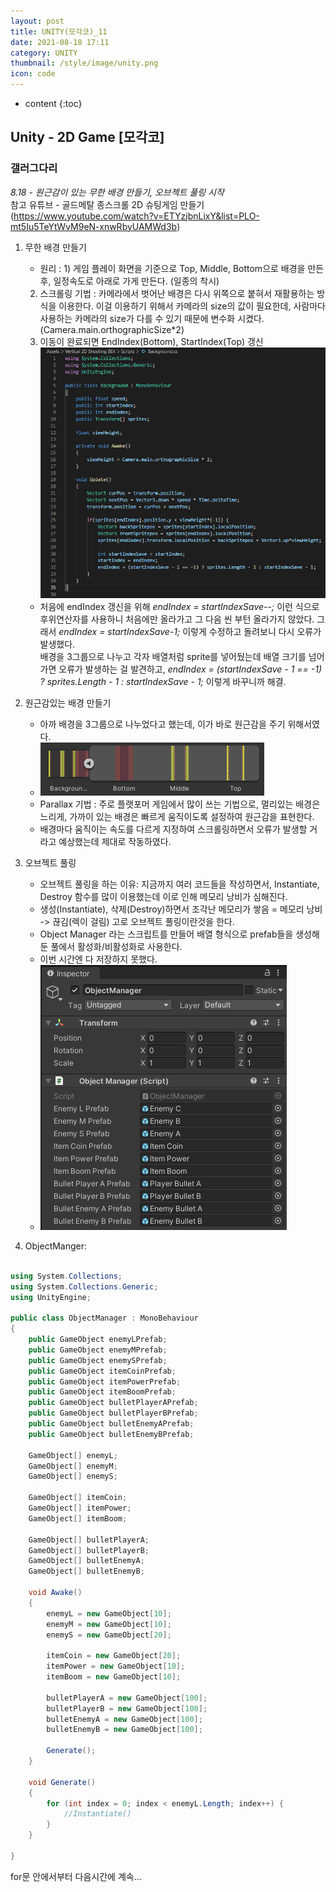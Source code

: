 ```yaml
---
layout: post
title: UNITY(모각코)_11
date: 2021-08-18 17:11
category: UNITY
thumbnail: /style/image/unity.png
icon: code
---
```


* content
{:toc}

## Unity - 2D Game [모각코]
### 갤러그다리
*8.18 - 원근감이 있는 무한 배경 만들기, 오브젝트 풀링 시작*  
참고 유튜브 - 골드메탈 종스크롤 2D 슈팅게임 만들기 (https://www.youtube.com/watch?v=ETYzjbnLixY&list=PLO-mt5Iu5TeYtWvM9eN-xnwRbyUAMWd3b)
1. 무한 배경 만들기
    - 원리 : 1) 게임 플레이 화면을 기준으로 Top, Middle, Bottom으로 배경을 만든 후, 일정속도로 아래로 가게 만든다. (일종의 착시)  
    2) 스크롤링 기법 : 카메라에서 벗어난 배경은 다시 위쪽으로 붙혀서 재활용하는 방식을 이용한다. 이걸 이용하기 위해서 카메라의 size의 값이 필요한데, 사람마다 사용하는 카메라의 size가 다를 수 있기 때문에 변수화 시켰다. (Camera.main.orthographicSize*2)  
    3) 이동이 완료되면 EndIndex(Bottom), StartIndex(Top) 갱신  
    ![alt Background Coding](/style/image/Background_Coding.PNG)  
    - 처음에 endIndex 갱신을 위해 *endIndex = startIndexSave--;* 이런 식으로 후위연산자를 사용하니 처음에만 올라가고 그 다음 씬 부턴 올라가지 않았다. 그래서 *endIndex = startIndexSave-1;* 이렇게 수정하고 돌려보니 다시 오류가 발생했다.   
    배경을 3그룹으로 나누고 각자 배열처럼 sprite를 넣어뒀는데 배열 크기를 넘어가면 오류가 발생하는 걸 발견하고, *endIndex = (startIndexSave - 1 == -1) ? sprites.Length - 1 : startIndexSave - 1;* 이렇게 바꾸니까 해결.

2. 원근감있는 배경 만들기
    - 아까 배경을 3그룹으로 나누었다고 했는데, 이가 바로 원근감을 주기 위해서였다.
    - ![alt Background](/style/image/Background.PNG)
    - Parallax 기법 : 주로 플랫포머 게임에서 많이 쓰는 기법으로, 멀리있는 배경은 느리게, 가까이 있는 배경은 빠르게 움직이도록 설정하여 원근감을 표현한다. 
    - 배경마다 움직이는 속도를 다르게 지정하여 스크롤링하면서 오류가 발생할 거라고 예상했는데 제대로 작동하였다.

3. 오브젝트 풀링
    - 오브젝트 풀링을 하는 이유: 지금까지 여러 코드들을 작성하면서, Instantiate, Destroy 함수를 많이 이용했는데 이로 인해 메모리 낭비가 심해진다.  
    - 생성(Instantiate), 삭제(Destroy)하면서 조각난 메모리가 쌓음 = 메모리 낭비 -> 끊김(렉이 걸림) 고로 오브젝트 풀링이란것을 한다.
    - Object Manager 라는 스크립트를 만들어 배열 형식으로 prefab들을 생성해둔 풀에서 활성화/비활성화로 사용한다.
    - 이번 시간엔 다 저장하지 못했다.  
    - ![alt ObjectManager](/style/image/ObjectManagerInspector.PNG) 

4. ObjectManger:

```C#

using System.Collections;
using System.Collections.Generic;
using UnityEngine;

public class ObjectManager : MonoBehaviour
{
    public GameObject enemyLPrefab;
    public GameObject enemyMPrefab;
    public GameObject enemySPrefab;
    public GameObject itemCoinPrefab;
    public GameObject itemPowerPrefab;
    public GameObject itemBoomPrefab;
    public GameObject bulletPlayerAPrefab;
    public GameObject bulletPlayerBPrefab;
    public GameObject bulletEnemyAPrefab;
    public GameObject bulletEnemyBPrefab;

    GameObject[] enemyL;
    GameObject[] enemyM;
    GameObject[] enemyS;

    GameObject[] itemCoin;
    GameObject[] itemPower;
    GameObject[] itemBoom;

    GameObject[] bulletPlayerA;
    GameObject[] bulletPlayerB;
    GameObject[] bulletEnemyA;
    GameObject[] bulletEnemyB;

    void Awake()
    {
        enemyL = new GameObject[10];
        enemyM = new GameObject[10];
        enemyS = new GameObject[20];

        itemCoin = new GameObject[20];
        itemPower = new GameObject[10];
        itemBoom = new GameObject[10];

        bulletPlayerA = new GameObject[100];
        bulletPlayerB = new GameObject[100];
        bulletEnemyA = new GameObject[100];
        bulletEnemyB = new GameObject[100];

        Generate();
    }

    void Generate()
    {
        for (int index = 0; index < enemyL.Length; index++) {
            //Instantiate()
        }
    }

}
```
for문 안에서부터 다음시간에 계속...


